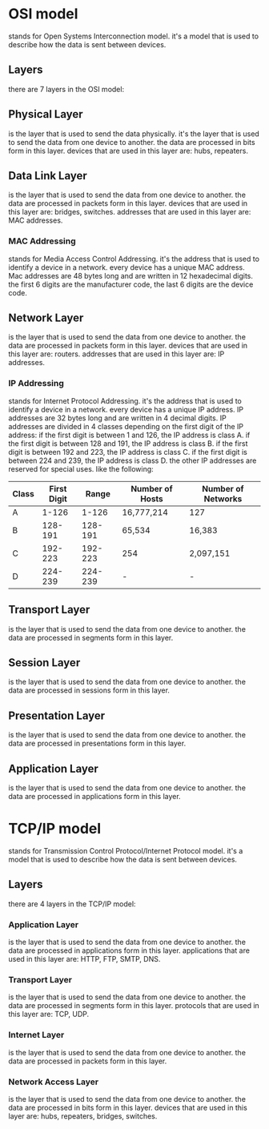 # OSI model

stands for Open Systems Interconnection model. it's a model that is used to describe how the data is sent between devices.

## Layers

there are 7 layers in the OSI model:

## Physical Layer

is the layer that is used to send the data physically. it's the layer that is used to send the data from one device to another. the data are processed in bits form in this layer.
devices that are used in this layer are: hubs, repeaters.

## Data Link Layer

is the layer that is used to send the data from one device to another. the data are processed in packets form in this layer.
devices that are used in this layer are: bridges, switches.
addresses that are used in this layer are: MAC addresses.

### MAC Addressing

stands for Media Access Control Addressing. it's the address that is used to identify a device in a network. every device has a unique MAC address. Mac addresses are 48 bytes long and are written in 12 hexadecimal digits. the first 6 digits are the manufacturer code, the last 6 digits are the device code.

## Network Layer

is the layer that is used to send the data from one device to another. the data are processed in packets form in this layer.
devices that are used in this layer are: routers.
addresses that are used in this layer are: IP addresses.

### IP Addressing

stands for Internet Protocol Addressing. it's the address that is used to identify a device in a network. every device has a unique IP address. IP addresses are 32 bytes long and are written in 4 decimal digits.
IP addresses are divided in 4 classes depending on the first digit of the IP address:
if the first digit is between 1 and 126, the IP address is class A.
if the first digit is between 128 and 191, the IP address is class B.
if the first digit is between 192 and 223, the IP address is class C.
if the first digit is between 224 and 239, the IP address is class D.
the other IP addresses are reserved for special uses.
like the following:

| Class | First Digit | Range | Number of Hosts | Number of Networks |
|-------|-------------|-------|-----------------|--------------------|
| A     | 1-126       | 1-126 | 16,777,214      | 127                |
| B     | 128-191     | 128-191 | 65,534          | 16,383             |
| C     | 192-223     | 192-223 | 254             | 2,097,151          |
| D     | 224-239     | 224-239 | -               | -                  |

## Transport Layer

is the layer that is used to send the data from one device to another. the data are processed in segments form in this layer.

## Session Layer

is the layer that is used to send the data from one device to another. the data are processed in sessions form in this layer.

## Presentation Layer

is the layer that is used to send the data from one device to another. the data are processed in presentations form in this layer.

## Application Layer

is the layer that is used to send the data from one device to another. the data are processed in applications form in this layer.

# TCP/IP model

stands for Transmission Control Protocol/Internet Protocol model. it's a model that is used to describe how the data is sent between devices.

## Layers

there are 4 layers in the TCP/IP model:

### Application Layer

is the layer that is used to send the data from one device to another. the data are processed in applications form in this layer.
applications that are used in this layer are: HTTP, FTP, SMTP, DNS.

### Transport Layer

is the layer that is used to send the data from one device to another. the data are processed in segments form in this layer.
protocols that are used in this layer are: TCP, UDP.

### Internet Layer

is the layer that is used to send the data from one device to another. the data are processed in packets form in this layer.

### Network Access Layer

is the layer that is used to send the data from one device to another. the data are processed in bits form in this layer.
devices that are used in this layer are: hubs, repeaters, bridges, switches.
